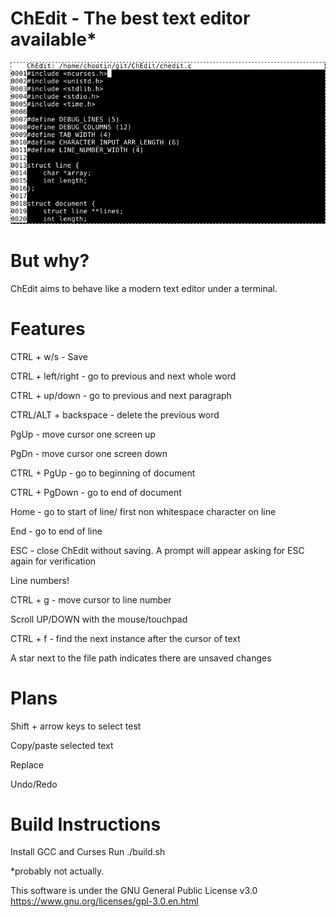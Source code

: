 # ChEdit - The best text editor available*

![Alt text](ChEdit_screenshot.png?raw=true "ChEdit Screenshot")

# But why?
ChEdit aims to behave like a modern text editor under a terminal.

# Features
CTRL + w/s - Save

CTRL + left/right - go to previous and next whole word

CTRL + up/down - go to previous and next paragraph

CTRL/ALT + backspace - delete the previous word

PgUp - move cursor one screen up

PgDn - move cursor one screen down

CTRL + PgUp - go to beginning of document

CTRL + PgDown - go to end of document

Home - go to start of line/ first non whitespace character on line

End - go to end of line

ESC - close ChEdit without saving. A prompt will appear asking for ESC again for verification

Line numbers!

CTRL + g - move cursor to line number

Scroll UP/DOWN with the mouse/touchpad

CTRL + f - find the next instance after the cursor of text

A star next to the file path indicates there are unsaved changes

# Plans
Shift + arrow keys to select test

Copy/paste selected text

Replace

Undo/Redo

# Build Instructions
Install GCC and Curses
Run ./build.sh


*probably not actually.


This software is under the GNU General Public License v3.0 https://www.gnu.org/licenses/gpl-3.0.en.html
